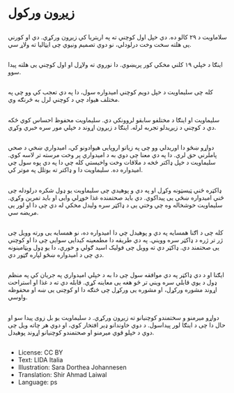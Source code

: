 # زیږون ورکول

##
سلاماویت د ۲۹ کالو ده. دي خپل اول کوچني ته په اریتریا کي زیږون ورکړي. دي او کورني یی هلته سخت وخت درلودلي، نو دوي تصمیم ونیوي چی ایټالیا ته ولاړ سي.

##
اینګا د خپلي ۱۹ کلني مخکي کور پریښوي. دا نوروي ته ولاړل او اول کوچني یی هلته پیدا سوو.

##
کله چی سلیماویت د خپل دویم کوچني امیدواره سول، دا په دي تعجب کي وو چی په مختلف هیواد چي د کوچني لرل به څرنګه وي.

##
سلیماویت او اینګا د مختلفو سابقو لروونکي دي. سلیماویت محفوظ احساس کوي ځکه دي د کوچني د زیږیدلو تجربه لرله. اینګا د زیږون اړوند د خپلي مور سره خبري وکړي.

##
دواړو ښځو دا اوریدلي وو چی په زیاتو اروپایی هیوادونو کي، امیدواري ښخي د صحي پاملرني حق لري. دا په دي معنا چی دوي به د امیدواري پر وخت مرسته تر لاسه کوي. سلیماویت د خپل ډاکتر څخه د ملاقات وخت واخیستي کله چي دا په دي پوه سول چي امیدواره ده. سلیماویت دا و ډاکتر ته بوتلل په موتر کي.

##
ډاکټره ځني ټیسټونه وکړل او په دي و پوهیدي چی سلیماویت یو ډول شکره درلودله چی ځني امیدواره ښځي یی پیداکوي. دي باید صحتمنده غذا خوړلي وایی او باید تمرین وکړي. سلیماویت خوشخاله وه چي وختي یی د ډاکټر سره ولیدل مخکي له دي چی دا او لور یی مریضه سي.

##
کله چی د اګنا همسایه په دي و پوهیدل چي دا امیدواره ده، نو همسایه یی ورته وویل چی ژر تر ژره د ډاکټر سره وویني. په دي طریقه دا مطمعینه کیدایی سوايی چی دا او کوچني یی صحتمند دي. ډاکټر دي ته وویل چی فولیک اسید ګولي و خوري، دا یو ډول ویټامینونه دي چی د امیدواره ښځو لپاره ګټور دي.

##
ایګنا او د دي ډاکټر په دي موافقه سول چی دا به د خپلي امیدواري په جریان کي په منظم ډول د یوي قابلي سره ویني تر څو هغه یی معاینه کړي. قابله دي ته د غذا او استراحت اړوند مشوره ورکړل، او مشوره یی ورکړل چی څنګه دا او کوچنی یی ښه او محفوظه واوسي.

##
دواړو میرمنو و سختمندو کوچنیانو ته زیږون ورکړي. د سلیماویت یو بل زوی پیدا سو او حال دا چی د اینګا لور پیداسول. د دوي خاوندانو ډیر افتخار کوي، او دوي هر چاته ویل چی دوي د خپلو قوي میرمنو او صحتمندو کوچنیانو اړوند پوهیدل.

##
* License: CC BY
* Text: LIDA Italia
* Illustration: Sara Dorthea Johannesen
* Translation: Shir Ahmad Laiwal
* Language: ps

